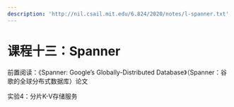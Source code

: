 ```yaml
---
description: 'http://nil.csail.mit.edu/6.824/2020/notes/l-spanner.txt'
---
```


# 课程十三：Spanner

前置阅读：《Spanner: Google’s Globally-Distributed Database》（Spanner：谷歌的全球分布式数据库）论文

实验4：分片K-V存储服务

